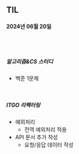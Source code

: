 ## TIL
#### 2024년 06월 20일

<br>
<br>

##### 알고리즘&CS 스터디
- 백준 1문제

<br>

##### ITGO 리팩터링
- 예외처리
    - 전역 예외처리 적용
- API 문서 추가 작성
    - 요청/응답 데이터 작성